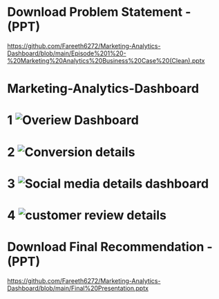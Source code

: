 # Download Problem Statement - (PPT)
https://github.com/Fareeth6272/Marketing-Analytics-Dashboard/blob/main/Episode%201%20-%20Marketing%20Analytics%20Business%20Case%20(Clean).pptx
# Marketing-Analytics-Dashboard
 # 1 ![Overiew Dashboard](https://github.com/user-attachments/assets/9c055d77-942f-40e2-8580-d10b5e1f1395)
# 2 ![Conversion details ](https://github.com/user-attachments/assets/e05be614-0f66-4026-b14e-625b1608bb0e)
# 3 ![Social media details dashboard](https://github.com/user-attachments/assets/945f4d97-d467-4898-b4e8-5840cb748236)
 # 4 ![customer review details](https://github.com/user-attachments/assets/d0019105-062f-46f8-9e26-c86b72e8f0be)

# Download Final Recommendation - (PPT)
https://github.com/Fareeth6272/Marketing-Analytics-Dashboard/blob/main/Final%20Presentation.pptx



